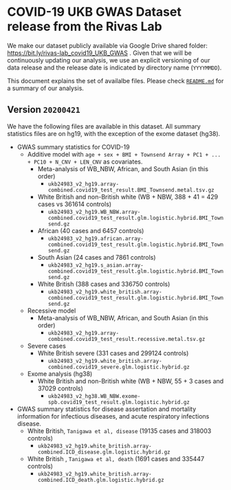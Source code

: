 # COVID-19 UKB GWAS Dataset release from the Rivas Lab

We make our dataset publicly available via Google Drive shared folder: https://bit.ly/rivas-lab_covid19_UKB_GWAS . Given that we will be continuously updating our analysis, we use an explicit versioning of our data release and the release date is indicated by directory name (`YYYYMMDD`).

This document explains the set of availalbe files. Please check [`README.md`](README.md) for a summary of our analysis.

## Version `20200421`

We have the following files are available in this dataset. All summary statistics files are on hg19, with the exception of the exome dataset (hg38).

- GWAS summary statistics for COVID-19
  - Additive model with `age + sex + BMI + Townsend Array + PC1 + ... + PC10 + N_CNV + LEN_CNV` as covariates.
    - Meta-analysis of WB_NBW, African, and South Asian (in this order)
      - `ukb24983_v2_hg19.array-combined.covid19_test_result.BMI_Townsend.metal.tsv.gz`
    - White British and non-British white (WB + NBW, 388 + 41 = 429 cases vs 361614 controls)
      - `ukb24983_v2_hg19.WB_NBW.array-combined.covid19_test_result.glm.logistic.hybrid.BMI_Townsend.gz`
    - African (40 cases and 6457 controls)
      - `ukb24983_v2_hg19.african.array-combined.covid19_test_result.glm.logistic.hybrid.BMI_Townsend.gz`
    - South Asian (24 cases and 7861 controls)
      - `ukb24983_v2_hg19.s_asian.array-combined.covid19_test_result.glm.logistic.hybrid.BMI_Townsend.gz`
    - White British (388 cases and 336750 controls)
      - `ukb24983_v2_hg19.white_british.array-combined.covid19_test_result.glm.logistic.hybrid.BMI_Townsend.gz`
  - Recessive model
    - Meta-analysis of WB_NBW, African, and South Asian (in this order)
      - `ukb24983_v2_hg19.array-combined.covid19_test_result.recessive.metal.tsv.gz`
  - Severe cases
    - White British severe (331 cases and 299124 controls)
      - `ukb24983_v2_hg19.white_british.array-combined.covid19_severe.glm.logistic.hybrid.gz`
  - Exome analysis (hg38)
    - White British and non-British white (WB + NBW, 55 + 3 cases and 37029 controls)
      - `ukb24983_v2_hg38.WB_NBW.exome-spb.covid19_test_result.glm.logistic.hybrid.gz`
- GWAS summary statistics for disease assertation and mortality information for infectious diseases, and acute respiratory infections disease.
  - White British, `Tanigawa et al, disease` (19135 cases and 318003 controls)
    - `ukb24983_v2_hg19.white_british.array-combined.ICD_disease.glm.logistic.hybrid.gz`
  - White British , `Tanigawa et al, death` (1691 cases and 335447 controls)
    - `ukb24983_v2_hg19.white_british.array-combined.ICD_death.glm.logistic.hybrid.gz`
